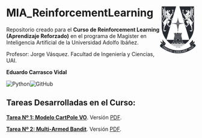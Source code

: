 # MIA_ReinforcementLearning <img src="img/logo.png" align="right" width = "95px"/>
    
Repositorio creado para el **Curso de Reinforcement Learning (Aprendizaje Reforzado)** en el programa de Magister en Inteligencia Artificial de la Universidad Adolfo Ibáñez.

Profesor: Jorge Vásquez. Facultad de Ingeniería y Ciencias, UAI.

**Eduardo Carrasco Vidal**
 
![Python](https://img.shields.io/badge/python-%2314354C.svg)![GitHub](https://img.shields.io/badge/github-%23121011.svg)

## Tareas Desarrolladas en el Curso:

[**Tarea Nº 1: Modelo CartPole VO**](https://github.com/educarrascov/MIA_ReinforcementLearning/blob/main/Tarea%201.ipynb). Versión [PDF](https://github.com/educarrascov/MIA_ReinforcementLearning/blob/main/TareaRL_ecarrasco.pdf).

[**Tarea Nº 2: Multi-Armed Bandit**](https://github.com/educarrascov/MIA_ReinforcementLearning/blob/main/Tarea%202.ipynb).
Versión [PDF](https://github.com/educarrascov/MIA_ReinforcementLearning/blob/main/Informe%20Nº2%20-%20Reinforcement%20Learning.pdf).
